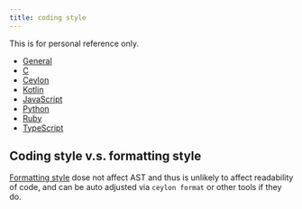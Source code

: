 ```yaml
---
title: coding style
---
```


This is for personal reference only.

- [General](/coding-style/general/)
- [C](/coding-style/c/)
- [Ceylon](/coding-style/ceylon/)
- [Kotlin](/coding-style/kotlin/)
- [JavaScript](/coding-style/javascript/)
- [Python](/coding-style/python/)
- [Ruby](/coding-style/ruby/)
- [TypeScript](/coding-style/typescript/)

Coding style v.s. formatting style
----------------------------------

[Formatting style](/coding-style/formatting/) dose not affect AST and thus is unlikely to affect readability
of code, and can be auto adjusted via `ceylon format` or other tools if they
do.

